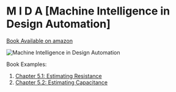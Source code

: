 # M I D A [Machine Intelligence in Design Automation]
[Book Available on amazon](http://amzn.to/2paZ53b)

![Machine Intelligence in Design Automation](https://qph.ec.quoracdn.net/main-qimg-be4b2dd87b0ef610f4fda06b89904bd5)

Book Examples:
1. [Chapter 5.1: Estimating Resistance](https://github.com/srohit0/mida/blob/master/notebooks/Linear%20Regression%20with%20One%20Variable.ipynb)
2. [Chapter 5.2: Estimating Capacitance](https://github.com/srohit0/mida/blob/master/notebooks/Capacitance%20%20Estimation.ipynb)